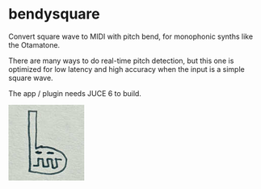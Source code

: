 # bendysquare

Convert square wave to MIDI with pitch bend, for monophonic synths like the Otamatone.

There are many ways to do real-time pitch detection, but this one is optimized for low latency and high accuracy when the input is a simple square wave.

The app / plugin needs JUCE 6 to build.

![Weird little chomper guy](chomper.jpeg)


